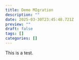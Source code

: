 ```yaml
---
title: Demo MIgration
description: ""
date: 2025-03-30T23:45:48.721Z
preview: ""
draft: false
tags: []
categories: []
---
```


This is a test.